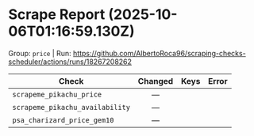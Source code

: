 # Scrape Report (2025-10-06T01:16:59.130Z)

Group: `price`  |  Run: https://github.com/AlbertoRoca96/scraping-checks-scheduler/actions/runs/18267208262

| Check | Changed | Keys | Error |
|---|:---:|:--|:--|
| `scrapeme_pikachu_price` | — |  |  |
| `scrapeme_pikachu_availability` | — |  |  |
| `psa_charizard_price_gem10` | — |  |  |
